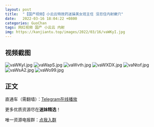 ```yaml
---
layout: post
title:  "【国产视频】小云云特效药迷操美女班主任 没忍住内射嫩穴"
date:   2022-03-16 18:04:22 +0800
categories: GuoChan
tags: 网红视频 国产 小云云 内射
img: https://kanjiantu.top/images/2022/03/16/vaWKyI.jpg
---
```



## 视频截图

![vaWKyI.jpg](https://kanjiantu.top/images/2022/03/16/vaWKyI.jpg)
![vaWapS.jpg](https://kanjiantu.top/images/2022/03/16/vaWapS.jpg)
![vaWvth.jpg](https://kanjiantu.top/images/2022/03/16/vaWvth.jpg)
![vaWXDX.jpg](https://kanjiantu.top/images/2022/03/16/vaWXDX.jpg)
![vaNtof.jpg](https://kanjiantu.top/images/2022/03/16/vaNtof.jpg)
![vaWsA2.jpg](https://kanjiantu.top/images/2022/03/16/vaWsA2.jpg)
![vaWo99.jpg](https://kanjiantu.top/images/2022/03/16/vaWo99.jpg)

## 正文

直通车（需翻墙）：[Telegram在线播放](https://t.me/mimeijingxuan/63)

更多优质资源尽在**迷妹精选**！

唯一资源电报群：[点我入群](https://t.me/mimeijingxuan)


